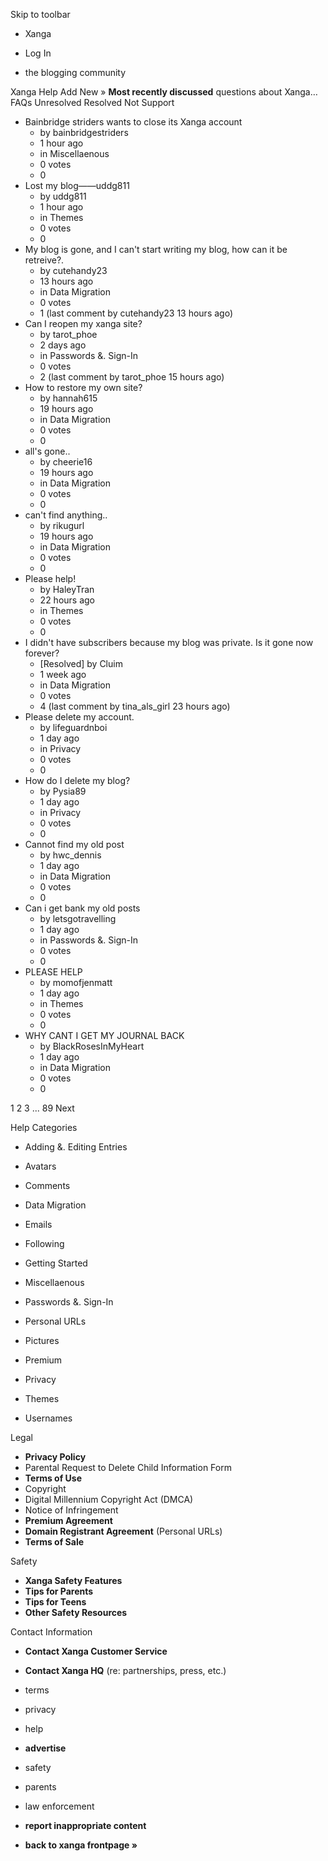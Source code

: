 Skip to toolbar

*   Xanga

*   Log In

*   the blogging community

Xanga Help Add New » **Most recently discussed** questions about Xanga… FAQs Unresolved Resolved Not Support

*   Bainbridge striders wants to close its Xanga account
    *   by bainbridgestriders
    *   1 hour ago
    *   in Miscellaenous
    *   0 votes
    *   0
*   Lost my blog——uddg811
    *   by uddg811
    *   1 hour ago
    *   in Themes
    *   0 votes
    *   0
*   My blog is gone, and I can't start writing my blog, how can it be retreive?.
    *   by cutehandy23
    *   13 hours ago
    *   in Data Migration
    *   0 votes
    *   1 (last comment by cutehandy23 13 hours ago)
*   Can I reopen my xanga site?
    *   by tarot\_phoe
    *   2 days ago
    *   in Passwords &. Sign-In
    *   0 votes
    *   2 (last comment by tarot\_phoe 15 hours ago)
*   How to restore my own site?
    *   by hannah615
    *   19 hours ago
    *   in Data Migration
    *   0 votes
    *   0
*   all's gone..
    *   by cheerie16
    *   19 hours ago
    *   in Data Migration
    *   0 votes
    *   0
*   can't find anything..
    *   by rikugurl
    *   19 hours ago
    *   in Data Migration
    *   0 votes
    *   0
*   Please help!
    *   by HaleyTran
    *   22 hours ago
    *   in Themes
    *   0 votes
    *   0
*   I didn't have subscribers because my blog was private. Is it gone now forever?
    *   \[Resolved\] by Cluim
    *   1 week ago
    *   in Data Migration
    *   0 votes
    *   4 (last comment by tina\_als\_girl 23 hours ago)
*   Please delete my account.
    *   by lifeguardnboi
    *   1 day ago
    *   in Privacy
    *   0 votes
    *   0
*   How do I delete my blog?
    *   by Pysia89
    *   1 day ago
    *   in Privacy
    *   0 votes
    *   0
*   Cannot find my old post
    *   by hwc\_dennis
    *   1 day ago
    *   in Data Migration
    *   0 votes
    *   0
*   Can i get bank my old posts
    *   by letsgotravelling
    *   1 day ago
    *   in Passwords &. Sign-In
    *   0 votes
    *   0
*   PLEASE HELP
    *   by momofjenmatt
    *   1 day ago
    *   in Themes
    *   0 votes
    *   0
*   WHY CANT I GET MY JOURNAL BACK
    *   by BlackRosesInMyHeart
    *   1 day ago
    *   in Data Migration
    *   0 votes
    *   0

1 2 3 ... 89 Next

Help Categories

*   Adding &. Editing Entries
*   Avatars
*   Comments
*   Data Migration
*   Emails
*   Following
*   Getting Started
*   Miscellaenous

*   Passwords &. Sign-In
*   Personal URLs
*   Pictures
*   Premium
*   Privacy
*   Themes
*   Usernames

Legal

*   **Privacy Policy**
*   Parental Request to Delete Child Information Form
*   **Terms of Use**
*   Copyright
*   Digital Millennium Copyright Act (DMCA)
*   Notice of Infringement
*   **Premium Agreement**
*   **Domain Registrant Agreement** (Personal URLs)
*   **Terms of Sale**

Safety

*   **Xanga Safety Features**
*   **Tips for Parents**
*   **Tips for Teens**
*   **Other Safety Resources**

Contact Information

*   **Contact Xanga Customer Service**
*   **Contact Xanga HQ** (re: partnerships, press, etc.)

*   terms
*   privacy
*   help
*   **advertise**

*   safety
*   parents
*   law enforcement
*   **report inappropriate content**

*   **back to xanga frontpage »**